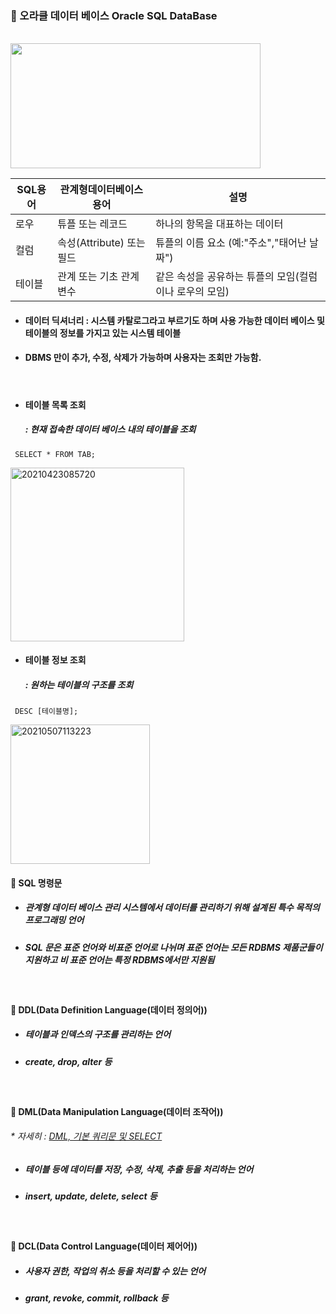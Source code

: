 ###  :pushpin: 오라클 데이터 베이스 Oracle SQL DataBase

<br>

<img src="https://user-images.githubusercontent.com/74708028/117399494-a9b3db80-af3b-11eb-9271-503cd03616f1.jpg" width="400" height="200">

SQL용어 | 관계형데이터베이스용어 | 설명 
 -- | -- | --
 로우 | 튜플 또는 레코드 | 하나의 항목을 대표하는 데이터
 컬럼 | 속성(Attribute) 또는 필드 | 튜플의 이름 요소 (예:"주소","태어난 날짜")
 테이블 |관계 또는 기초 관계 변수 | 같은 속성을 공유하는 튜플의 모임(컬럼이나 로우의 모임)
* #### 데이터 딕셔너리 : 시스템 카탈로그라고 부르기도 하며 사용 가능한 데이터 베이스 및 테이블의 정보를 가지고 있는 시스템 테이블
* #### DBMS 만이 추가, 수정, 삭제가 가능하며 사용자는 조회만 가능함.

<br>

* #### 테이블 목록 조회 
  #####  : 현재 접속한 데이터 베이스 내의 테이블을 조회
```
 SELECT * FROM TAB;
```
<img width="278" alt="20210423085720" src="https://user-images.githubusercontent.com/74708028/117389835-fab9d480-af27-11eb-81e7-30187f89ee24.png">

<br>

* #### 테이블 정보 조회 
  #####  : 원하는 테이블의 구조를 조회
```
 DESC [테이블명];
```
<img width="223" alt="20210507113223" src="https://user-images.githubusercontent.com/74708028/117389841-fdb4c500-af27-11eb-9df1-bb13345bf66c.png">


<br>

#### :round_pushpin: SQL 명령문
* ##### 관계형 데이터 베이스 관리 시스템에서 데이터를 관리하기 위해 설계된 특수 목적의 프로그래밍 언어
* ##### SQL 문은 표준 언어와 비표준 언어로 나뉘며 표준 언어는 모든 RDBMS 제품군들이 지원하고 비 표준 언어는 특정 RDBMS에서만 지원됨

<br>

#### :triangular_flag_on_post: DDL(Data Definition Language(데이터 정의어))
* ##### 테이블과 인덱스의 구조를 관리하는 언어
* ##### create, drop, alter 등

<br>

#### :triangular_flag_on_post: DML(Data Manipulation Language(데이터 조작어))
###### * 자세히 : [DML, 기본 쿼리문 및 SELECT](https://github.com/6161990/TIL/blob/main/DataBase/DML(Data%20Manipulation%20Language(%EB%8D%B0%EC%9D%B4%ED%84%B0%20%EC%A1%B0%EC%9E%91%EC%96%B4)).md)
* ##### 테이블 등에 데이터를 저장, 수정, 삭제, 추출 등을 처리하는 언어
* ##### insert, update, delete, select 등

<br>

#### :triangular_flag_on_post: DCL(Data Control Language(데이터 제어어))
* ##### 사용자 권한, 작업의 취소 등을 처리할 수 있는 언어 
* ##### grant, revoke, commit, rollback 등
